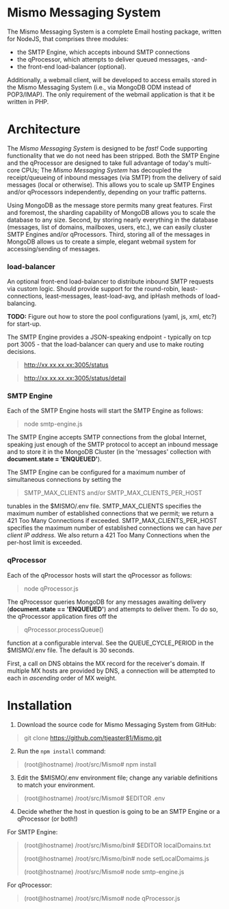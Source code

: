 # Mismo Messaging System
The Mismo Messaging System is a complete Email hosting package, written for NodeJS, that comprises
three modules: 
- the SMTP Engine, which accepts inbound SMTP connections
- the qProcessor, which attempts to deliver queued messages, -and-
- the front-end load-balancer (optional).

Additionally, a webmail client, will be developed to access emails stored in the
Mismo Messaging System (i.e., via MongoDB ODM instead of POP3/IMAP).  The only requirement of the
webmail application is that it be written in PHP.

# Architecture
The *Mismo Messaging System* is designed to be *fast!*  Code supporting functionality that we
do not need has been stripped.  Both the SMTP Engine and the qProcessor are designed to take
full advantage of today's multi-core CPUs; 
The *Mismo Messaging System* has decoupled the receipt/queueing of inbound messages (via SMTP)
from the delivery of said messages (local or otherwise).  This allows you to scale up SMTP 
Engines and/or qProcessors independently, depending on your traffic patterns.

Using MongoDB as the message store permits many great features.  First and foremost, the sharding
capability of MongoDB allows you to scale the database to any size.  Second, by storing nearly
everything in the database (messages, list of domains, mailboxes, users, etc.), we can easily
cluster SMTP Engines and/or qProcessors.  Third, storing all of the messages in MongoDB allows
us to create a simple, elegant webmail system for accessing/sending of messages.


### load-balancer
An optional front-end load-balancer to distribute inbound SMTP requests via custom logic.
Should provide support for the round-robin, least-connections, least-messages, least-load-avg,
and ipHash methods of load-balancing.

**TODO:**
Figure out how to store the pool configurations (yaml, js, xml, etc?) for start-up.

The SMTP Engine provides a JSON-speaking endpoint - typically on tcp port 3005 - that the
load-balancer can query and use to make routing decisions.

> http://xx.xx.xx.xx:3005/status

> http://xx.xx.xx.xx:3005/status/detail



### SMTP Engine
Each of the SMTP Engine hosts will start the SMTP Engine as follows:

> node smtp-engine.js

The SMTP Engine accepts SMTP connections from the global Internet, speaking just enough of the
SMTP protocol to accept an inbound message and to store it in the MongoDB Cluster (in the
'messages' collection with **document.state = 'ENQUEUED'**).

The SMTP Engine can be configured for a maximum number of simultaneous connections by setting the
> SMTP_MAX_CLIENTS
and/or
> SMTP_MAX_CLIENTS_PER_HOST

tunables in the $MISMO/.env file.  SMTP_MAX_CLIENTS specifies the maximum number of established
connections that we permit; we return a 421 Too Many Connections if exceeded.  SMTP_MAX_CLIENTS_PER_HOST
specifies the maximum number of established connections we can have *per client IP address.*
We also return a 421 Too Many Connections when the per-host limit is exceeded.


### qProcessor
Each of the qProcessor hosts will start the qProcessor as follows:

> node qProcessor.js

The qProcessor queries MongoDB for any messages awaiting delivery (**document.state == 'ENQUEUED'**)
and attempts to deliver them.  To do so, the qProcessor application fires off the
> qProcessor.processQueue()

function at a configurable interval.  See the QUEUE_CYCLE_PERIOD in the $MISMO/.env file.
The default is 30 seconds.

First, a call on DNS obtains the MX record for the receiver's domain.
If multiple MX hosts are provided by DNS, a connection will be attempted to each in *ascending* order
of MX weight.


# Installation
1. Download the source code for Mismo Messaging System from GitHub:

> git clone https://github.com/tjeaster81/Mismo.git

2. Run the `npm install` command:

> (root@hostname) /root/src/Mismo# npm install

3. Edit the $MISMO/.env environment file; change any variable definitions to match your environment.

> (root@hostname) /root/src/Mismo# $EDITOR .env

4. Decide whether the host in question is going to be an SMTP Engine or a qProcessor (or both!)

For SMTP Engine:

> (root@hostname) /root/src/Mismo/bin# $EDITOR localDomains.txt
> 
> (root@hostname) /root/src/Mismo/bin# node setLocalDomaims.js
> 
> (root@hostname) /root/src/Mismo# node smtp-engine.js

For qProcessor:

> (root@hostname) /root/src/Mismo# node qProcessor.js




